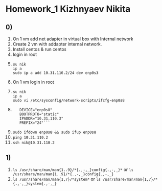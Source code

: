 # Homework_1 Kizhnyaev Nikita
## 0)
  1) On 1 vm add net adapter in virtual box with Internal network
  2) Create 2 vm with addapter internal network.
  3) Install centos & run centos
  4) login in root 
  5) ```usermod -a -G wheel nik 
     su nik
     ip a
     sudo ip a add 10.31.110.2/24 dev enp0s3
  6) On 1 vm login in root 
  7) ```usermod -a -G wheel nik 
     su nik
     ip a
     sudo vi /etc/sysconfig/network-scripts/ifcfg-enp0s8
  8) ```ONBOOT="yes"
        DEVICE="enp0s8"
        BOOTPROTO="static"
        IPADDR="10.31.110.3"
        PREFIX="24"```
  9) ```sudo ifdown enp0s8 && sudo ifup enp0s8```
  10) ```ping 10.31.110.2```
  11) ```ssh nik@10.31.110.2```
## 1) 
  1) ```ls /usr/share/man/man{1..9}/*{.,-,_}config{.,-,_}*``` or ```ls /usr/share/man/man{1..9}/*{.,-,_}config{.,-,_}```
  2) ```ls /usr/share/man/man{1,7}/*system*``` or ```ls /usr/share/man/man{1,7}/*{.,-,_}system{.,-,_}```
